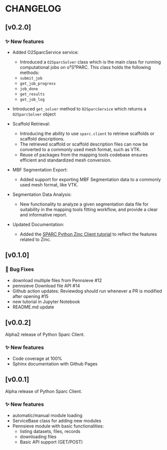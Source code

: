 # CHANGELOG

## [v0.2.0]

### :sparkles: New features

- Added O2SparcService service:

  * Introduced a `O2SparcSolver` class which is the main class for running computational jobs on o²S²PARC. This class holds the following methods:
  * `submit_job`
  * `get_job_progress`
  * `job_done`
  * `get_results`
  * `get_job_log`

- Introduced `get_solver` method to `O2SparcService` which returns a `O2SparcSolver` object

- Scaffold Retrieval:

  * Introducing the ability to use `sparc.client` to retrieve scaffolds or scaffold descriptions.
  * The retrieved scaffold or scaffold description files can now be converted to a commonly used mesh format, such as VTK.
  * Reuse of packages from the mapping tools codebase ensures efficient and standardized mesh conversion.

- MBF Segmentation Export:

  * Added support for exporting MBF Segmentation data to a commonly used mesh format, like VTK.

- Segmentation Data Analysis:

  * New functionality to analyze a given segmentation data file for suitability in the mapping tools fitting workflow, and provide a clear and informative report.

- Updated Documentation:

  * Added the [SPARC Python Zinc Client tutorial](https://github.com/nih-sparc/sparc.client/blob/main/docs/tutorial-zinc.ipynb) to reflect the features related to Zinc.


## [v0.1.0]

### :bug: Bug Fixes

- download multiple files from Pennsieve #12
- pennsieve Download file API #14
- Github action updates: Reviewdog should run whenever a PR is modified after opening #15
- new tutorial in Jupyter Notebook
- README.md update

## [v0.0.2]

Alpha2 release of Python Sparc Client.

### :sparkles: New features

- Code coverage at 100%
- Sphinx documentation with Github Pages

## [v0.0.1]

Alpha release of Python Sparc Client.

### :sparkles: New features

- automatic/manual module loading
- ServiceBase class for adding new modules
- Pennsieve module with basic functionalities:
  * listing datasets, files, records
  * downloading files
  * Basic API support (GET/POST)
